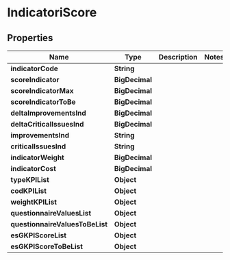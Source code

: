 

# IndicatoriScore


## Properties

| Name | Type | Description | Notes |
|------------ | ------------- | ------------- | -------------|
|**indicatorCode** | **String** |  |  |
|**scoreIndicator** | **BigDecimal** |  |  |
|**scoreIndicatorMax** | **BigDecimal** |  |  |
|**scoreIndicatorToBe** | **BigDecimal** |  |  |
|**deltaImprovementsInd** | **BigDecimal** |  |  |
|**deltaCriticalIssuesInd** | **BigDecimal** |  |  |
|**improvementsInd** | **String** |  |  |
|**criticalIssuesInd** | **String** |  |  |
|**indicatorWeight** | **BigDecimal** |  |  |
|**indicatorCost** | **BigDecimal** |  |  |
|**typeKPIList** | **Object** |  |  |
|**codKPIList** | **Object** |  |  |
|**weightKPIList** | **Object** |  |  |
|**questionnaireValuesList** | **Object** |  |  |
|**questionnaireValuesToBeList** | **Object** |  |  |
|**esGKPIScoreList** | **Object** |  |  |
|**esGKPIScoreToBeList** | **Object** |  |  |



